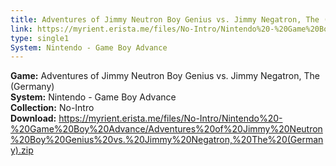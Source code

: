 ```yaml
---
title: Adventures of Jimmy Neutron Boy Genius vs. Jimmy Negatron, The (Germany)
link: https://myrient.erista.me/files/No-Intro/Nintendo%20-%20Game%20Boy%20Advance/Adventures%20of%20Jimmy%20Neutron%20Boy%20Genius%20vs.%20Jimmy%20Negatron,%20The%20(Germany).zip
type: single1
System: Nintendo - Game Boy Advance
---
```

<b>Game:</b> Adventures of Jimmy Neutron Boy Genius vs. Jimmy Negatron, The (Germany)<br>
<b>System:</b> Nintendo - Game Boy Advance<br>
<b>Collection:</b> No-Intro<br>
<b>Download:</b> https://myrient.erista.me/files/No-Intro/Nintendo%20-%20Game%20Boy%20Advance/Adventures%20of%20Jimmy%20Neutron%20Boy%20Genius%20vs.%20Jimmy%20Negatron,%20The%20(Germany).zip